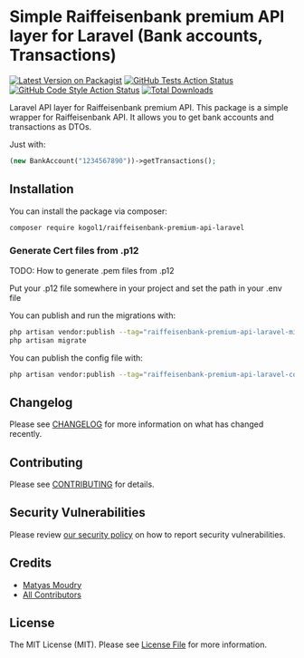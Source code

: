 # Simple Raiffeisenbank premium API layer for Laravel (Bank accounts, Transactions)

[![Latest Version on Packagist](https://img.shields.io/packagist/v/kogol1/raiffeisenbank-premium-api-laravel.svg?style=flat-square)](https://packagist.org/packages/kogol1/raiffeisenbank-premium-api-laravel)
[![GitHub Tests Action Status](https://img.shields.io/github/actions/workflow/status/kogol1/raiffeisenbank-premium-api-laravel/run-tests.yml?branch=main&label=tests&style=flat-square)](https://github.com/kogol1/raiffeisenbank-premium-api-laravel/actions?query=workflow%3Arun-tests+branch%3Amain)
[![GitHub Code Style Action Status](https://img.shields.io/github/actions/workflow/status/kogol1/raiffeisenbank-premium-api-laravel/fix-php-code-style-issues.yml?branch=main&label=code%20style&style=flat-square)](https://github.com/kogol1/raiffeisenbank-premium-api-laravel/actions?query=workflow%3A"Fix+PHP+code+style+issues"+branch%3Amain)
[![Total Downloads](https://img.shields.io/packagist/dt/kogol1/raiffeisenbank-premium-api-laravel.svg?style=flat-square)](https://packagist.org/packages/kogol1/raiffeisenbank-premium-api-laravel)

Laravel API layer for Raiffeisenbank premium API. This package is a simple wrapper for Raiffeisenbank API. It allows you to get bank accounts and transactions as DTOs.

Just with:

```php
(new BankAccount("1234567890"))->getTransactions();
```
## Installation

You can install the package via composer:

```bash
composer require kogol1/raiffeisenbank-premium-api-laravel
```

### Generate Cert files from .p12
TODO: How to generate .pem files from .p12

Put your .p12 file somewhere in your project and set the path in your .env file

You can publish and run the migrations with:

```bash
php artisan vendor:publish --tag="raiffeisenbank-premium-api-laravel-migrations"
php artisan migrate
```

You can publish the config file with:

```bash
php artisan vendor:publish --tag="raiffeisenbank-premium-api-laravel-config"
```



## Changelog

Please see [CHANGELOG](CHANGELOG.md) for more information on what has changed recently.

## Contributing

Please see [CONTRIBUTING](CONTRIBUTING.md) for details.

## Security Vulnerabilities

Please review [our security policy](../../security/policy) on how to report security vulnerabilities.

## Credits

- [Matyas Moudry](https://github.com/38778603+Kogol1)
- [All Contributors](../../contributors)

## License

The MIT License (MIT). Please see [License File](LICENSE.md) for more information.
